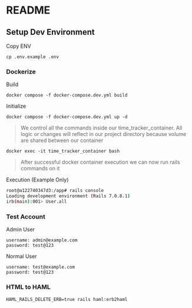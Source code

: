 # README

## Setup Dev Environment

Copy ENV

```
cp .env.example .env
```

### Dockerize

Build

```
docker compose -f docker-compose.dev.yml build
```

Initialize

```
docker compose -f docker-compose.dev.yml up -d
```

> We control all the commands inside our time_tracker_container.
> All logic or changes will reflect in our project directory because volume are shared between our container

```
docker exec -it time_tracker_container bash
```

> After successful docker container execution we can now run rails commands on it

Execution (Example Only)

```bash
root@a122740347d3:/app# rails console
Loading development environment (Rails 7.0.8.1)
irb(main):001> User.all
```

### Test Account

Admin User

```
username: admin@example.com
password: test@123
```

Normal User

```
username: test@example.com
password: test@123
```

### HTML to HAML

```
HAML_RAILS_DELETE_ERB=true rails haml:erb2haml
```
